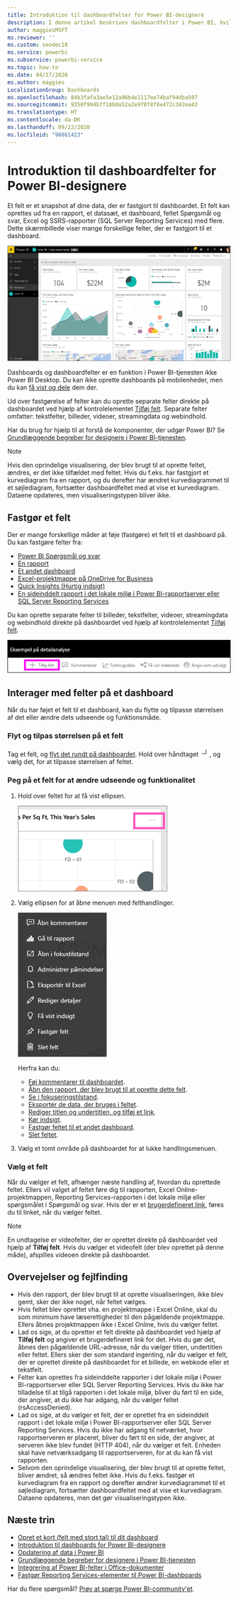 ```yaml
---
title: Introduktion til dashboardfelter for Power BI-designere
description: I denne artikel beskrives dashboardfelter i Power BI, hvilket omfatter felter, der er oprettet fra rapporter i SQL Server Reporting Services (SSRS).
author: maggiesMSFT
ms.reviewer: ''
ms.custom: seodec18
ms.service: powerbi
ms.subservice: powerbi-service
ms.topic: how-to
ms.date: 04/17/2020
ms.author: maggies
LocalizationGroup: Dashboards
ms.openlocfilehash: 84b3fafa3ae5e12a96b4e1117ee74baf94dba597
ms.sourcegitcommit: 9350f994b7f18b0a52a2e9f8f8f8e472c342ea42
ms.translationtype: HT
ms.contentlocale: da-DK
ms.lasthandoff: 09/22/2020
ms.locfileid: "90861423"
---
```

# <a name="intro-to-dashboard-tiles-for-power-bi-designers"></a>Introduktion til dashboardfelter for Power BI-designere

Et felt er et snapshot af dine data, der er fastgjort til dashboardet. Et felt kan oprettes ud fra en rapport, et datasæt, et dashboard, feltet Spørgsmål og svar, Excel og SSRS-rapporter (SQL Server Reporting Services) med flere.  Dette skærmbillede viser mange forskellige felter, der er fastgjort til et dashboard.

![Power BI-dashboard](media/service-dashboard-tiles/power-bi-dashboard.png)

Dashboards og dashboardfelter er en funktion i Power BI-tjenesten ikke Power BI Desktop. Du kan ikke oprette dashboards på mobilenheder, men du kan [få vist og dele](../consumer/mobile/mobile-apps-view-dashboard.md) dem der.

Ud over fastgørelse af felter kan du oprette separate felter direkte på dashboardet ved hjælp af kontrolelementet [Tilføj felt](service-dashboard-add-widget.md). Separate felter omfatter: tekstfelter, billeder, videoer, streamingdata og webindhold.

Har du brug for hjælp til at forstå de komponenter, der udgør Power BI? Se [Grundlæggende begreber for designere i Power BI-tjenesten](../fundamentals/service-basic-concepts.md).

> [!NOTE]
> Hvis den oprindelige visualisering, der blev brugt til at oprette feltet, ændres, er det ikke tilfældet med feltet.  Hvis du f.eks. har fastgjort et kurvediagram fra en rapport, og du derefter har ændret kurvediagrammet til et søjlediagram, fortsætter dashboardfeltet med at vise et kurvediagram. Dataene opdateres, men visualiseringstypen bliver ikke.
> 
> 

## <a name="pin-a-tile"></a>Fastgør et felt
Der er mange forskellige måder at føje (fastgøre) et felt til et dashboard på. Du kan fastgøre felter fra:

* [Power BI Spørgsmål og svar](service-dashboard-pin-tile-from-q-and-a.md)
* [En rapport](service-dashboard-pin-tile-from-report.md)
* [Et andet dashboard](service-pin-tile-to-another-dashboard.md)
* [Excel-projektmappe på OneDrive for Business](service-dashboard-pin-tile-from-excel.md)
* [Quick Insights (Hurtig indsigt)](service-insights.md)
* [En sideinddelt rapport i det lokale miljø i Power BI-rapportserver eller SQL Server Reporting Services](/sql/reporting-services/pin-reporting-services-items-to-power-bi-dashboards)

Du kan oprette separate felter til billeder, tekstfelter, videoer, streamingdata og webindhold direkte på dashboardet ved hjælp af kontrolelementet [Tilføj felt](service-dashboard-add-widget.md).

  ![Ikonet Tilføj felt](media/service-dashboard-tiles/add_widgetnew.png)

## <a name="interact-with-tiles-on-a-dashboard"></a>Interager med felter på et dashboard
Når du har føjet et felt til et dashboard, kan du flytte og tilpasse størrelsen af det eller ændre dets udseende og funktionsmåde.

### <a name="move-and-resize-a-tile"></a>Flyt og tilpas størrelsen på et felt
Tag et felt, og [flyt det rundt på dashboardet](service-dashboard-edit-tile.md). Hold over håndtaget ![Felthåndtag](media/service-dashboard-tiles/resize-handle.jpg), og vælg det, for at tilpasse størrelsen af feltet.

### <a name="hover-over-a-tile-to-change-the-appearance-and-behavior"></a>Peg på et felt for at ændre udseende og funktionalitet
1. Hold over feltet for at få vist ellipsen.
   
    ![Feltets ellipse](media/service-dashboard-tiles/ellipses_new.png)
2. Vælg ellipsen for at åbne menuen med felthandlinger.
   
    ![Ikon for ellipse](media/service-dashboard-tiles/power-bi-tile-menu.png)
   
    Herfra kan du:
   
     * [Føj kommentarer til dashboardet](../consumer/end-user-comment.md).
     * [Åbn den rapport, der blev brugt til at oprette dette felt](../consumer/end-user-reports.md).  
     * [Se i fokuseringstilstand](../consumer/end-user-focus.md).   
     * [Eksportér de data, der bruges i feltet](../visuals/power-bi-visualization-export-data.md).
     * [Rediger titlen og undertitlen, og tilføj et link](service-dashboard-edit-tile.md). 
     * [Kør indsigt](service-insights.md). 
     * [Fastgør feltet til et andet dashboard](service-pin-tile-to-another-dashboard.md).
     * [Slet feltet](service-dashboard-edit-tile.md).

3. Vælg et tomt område på dashboardet for at lukke handlingsmenuen.

### <a name="select-a-tile"></a>Vælg et felt
Når du vælger et felt, afhænger næste handling af, hvordan du oprettede feltet. Ellers vil valget af feltet føre dig til rapporten, Excel Online-projektmappen, Reporting Services-rapporten i det lokale miljø eller spørgsmålet i Spørgsmål og svar. Hvis der er et [brugerdefineret link](service-dashboard-edit-tile.md), føres du til linket, når du vælger feltet.

> [!NOTE]
> En undtagelse er videofelter, der er oprettet direkte på dashboardet ved hjælp af **Tilføj felt**. Hvis du vælger et videofelt (der blev oprettet på denne måde), afspilles videoen direkte på dashboardet.   
> 
> 

## <a name="considerations-and-troubleshooting"></a>Overvejelser og fejlfinding

* Hvis den rapport, der blev brugt til at oprette visualiseringen, ikke blev gemt, sker der ikke noget, når feltet vælges.
* Hvis feltet blev oprettet vha. en projektmappe i Excel Online, skal du som minimum have læserettigheder til den pågældende projektmappe. Ellers åbnes projektmappen ikke i Excel Online, hvis du vælger feltet.
* Lad os sige, at du opretter et felt direkte på dashboardet ved hjælp af **Tilføj felt** og angiver et brugerdefineret link for det. Hvis du gør det, åbnes den pågældende URL-adresse, når du vælger titlen, undertitlen eller feltet. Ellers sker der som standard ingenting, når du vælger et felt, der er oprettet direkte på dashboardet for et billede, en webkode eller et tekstfelt.
* Felter kan oprettes fra sideinddelte rapporter i det lokale miljø i Power BI-rapportserver eller SQL Server Reporting Services. Hvis du ikke har tilladelse til at tilgå rapporten i det lokale miljø, bliver du ført til en side, der angiver, at du ikke har adgang, når du vælger feltet (rsAccessDenied).
* Lad os sige, at du vælger et felt, der er oprettet fra en sideinddelt rapport i det lokale miljø i Power BI-rapportserver eller SQL Server Reporting Services. Hvis du ikke har adgang til netværket, hvor rapportserveren er placeret, bliver du ført til en side, der angiver, at serveren ikke blev fundet (HTTP 404), når du vælger et felt. Enheden skal have netværksadgang til rapportserveren, for at du kan få vist rapporten.
* Selvom den oprindelige visualisering, der blev brugt til at oprette feltet, bliver ændret, så ændres feltet ikke. Hvis du f.eks. fastgør et kurvediagram fra en rapport og derefter ændrer kurvediagrammet til et søjlediagram, fortsætter dashboardfeltet med at vise et kurvediagram. Dataene opdateres, men det gør visualiseringstypen ikke.

## <a name="next-steps"></a>Næste trin
- [Opret et kort (felt med stort tal) til dit dashboard](../visuals/power-bi-visualization-card.md)
- [Introduktion til dashboards for Power BI-designere](service-dashboards.md)  
- [Opdatering af data i Power BI](../connect-data/refresh-data.md)
- [Grundlæggende begreber for designere i Power BI-tjenesten](../fundamentals/service-basic-concepts.md)
- [Integrering af Power BI-felter i Office-dokumenter](https://powerbi.microsoft.com/blog/integrating-power-bi-tiles-into-office-documents/)
- [Fastgør Reporting Services-elementer til Power BI-dashboards](/sql/reporting-services/pin-reporting-services-items-to-power-bi-dashboards)

Har du flere spørgsmål? [Prøv at spørge Power BI-community'et](https://community.powerbi.com/).